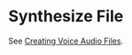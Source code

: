 # Synthesize File
See [Creating Voice Audio Files](https://cloud.google.com/text-to-speech/docs/create-audio).
